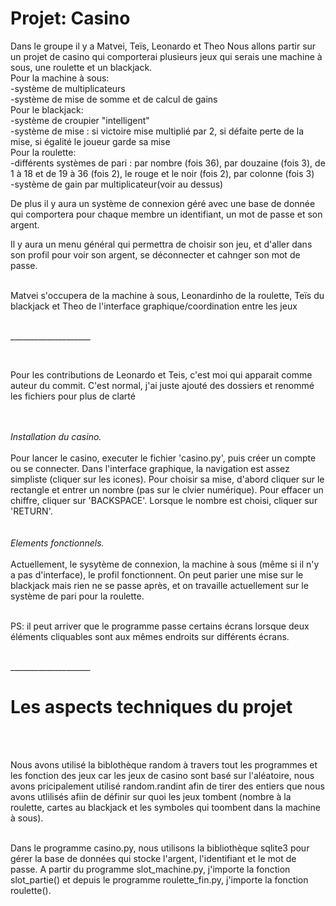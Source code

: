 # Projet: Casino
Dans le groupe il y a Matvei, Teïs, Leonardo et Theo
Nous allons partir sur un projet de casino qui comporterai plusieurs jeux qui serais une machine à sous, une roulette et un blackjack.<br/>
Pour la machine à sous:<br/>
-système de multiplicateurs<br/>
-système de mise de somme et de calcul de gains<br/>
Pour le blackjack:<br/>
-système de croupier "intelligent"<br/>
-système de mise : si victoire mise multiplié par 2, si défaite perte de la mise, si égalité le joueur garde sa mise<br/>
Pour la roulette:<br/>
-différents systèmes de pari : par nombre (fois 36), par douzaine (fois 3), de 1 à 18 et de 19 à 36 (fois 2), le rouge et le noir (fois 2), par colonne (fois 3)<br/>
-système de gain par multiplicateur(voir au dessus)<br/>

De plus il y aura un système de connexion géré avec une base de donnée qui comportera pour chaque membre un identifiant, un mot de passe et son argent.<br/>

Il y aura un menu général qui permettra de choisir son jeu, et d'aller dans son profil pour voir son argent, se déconnecter et cahnger son mot de passe.

<br/>Matvei s'occupera de la machine à sous, Leonardinho de la roulette, Teïs du blackjack et Theo de l'interface graphique/coordination entre les jeux

<br/>____________________

<br/>

Pour les contributions de Leonardo et Teis, c'est moi qui apparait comme auteur du commit. C'est normal, j'ai juste ajouté des dossiers et renommé les fichiers pour plus de clarté

<br/><br/>*Installation du casino.*
<br/><br/>Pour lancer le casino, executer le fichier 'casino.py', puis créer un compte ou se connecter. Dans l'interface graphique, la navigation est assez simpliste (cliquer sur les icones). Pour choisir sa mise, d'abord cliquer sur le rectangle et entrer un nombre (pas sur le clvier numérique). Pour effacer un chiffre, cliquer sur 'BACKSPACE'. Lorsque le nombre est choisi, cliquer sur 'RETURN'.
<br/><br/><br/>*Elements fonctionnels.*
<br/><br/>Actuellement, le sysytème de connexion, la machine à sous (même si il n'y a pas d'interface), le profil fonctionnent. On peut parier une mise sur le blackjack mais rien ne se passe après, et on travaille actuellement sur le système de pari pour la roulette.

<br/>PS: il peut arriver que le programme passe certains écrans lorsque deux éléments cliquables sont aux mêmes endroits sur différents écrans.

<br/>____________________


# Les aspects techniques du projet

<br/>

<br/>Nous avons utilisé la biblothèque random à travers tout les programmes et les fonction des jeux car  les jeux de casino sont basé sur l'aléatoire, nous avons pricipalement utilisé random.randint afin de tirer des entiers que nous avons utlilisés afiin de définir sur quoi les jeux tombent (nombre à la roulette, cartes au blackjack et les symboles qui toombent dans la machine à sous).

<br/>Dans le programme casino.py, nous utilisons la bibliothèque sqlite3 pour gérer la base de données qui stocke l'argent, l'identifiant et le mot de passe. A partir du programme slot_machine.py, j'importe la fonction slot_partie() et depuis le programme roulette_fin.py, j'importe la fonction roulette().
